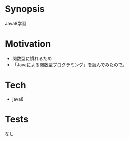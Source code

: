 # Synopsis
Java8学習

# Motivation
* 関数型に慣れるため
* 「Javaによる関数型プログラミング」を読んでみたので。

# Tech
* java8

# Tests
なし
